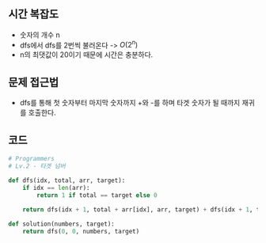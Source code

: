 ## 시간 복잡도
- 숫자의 개수 n
- dfs에서 dfs를 2번씩 불러온다 -> $O(2^n)$
- n의 최댓값이 20이기 때문에 시간은 충분하다.

## 문제 접근법
- dfs를 통해 첫 숫자부터 마지막 숫자까지 +와 -를 하며 타겟 숫자가 될 때까지 재귀를 호출한다.


## 코드

```python
# Programmers
# Lv.2 - 타겟 넘버

def dfs(idx, total, arr, target):
    if idx == len(arr):
        return 1 if total == target else 0
    
    return dfs(idx + 1, total + arr[idx], arr, target) + dfs(idx + 1, total - arr[idx], arr, target)

def solution(numbers, target):
    return dfs(0, 0, numbers, target)
```